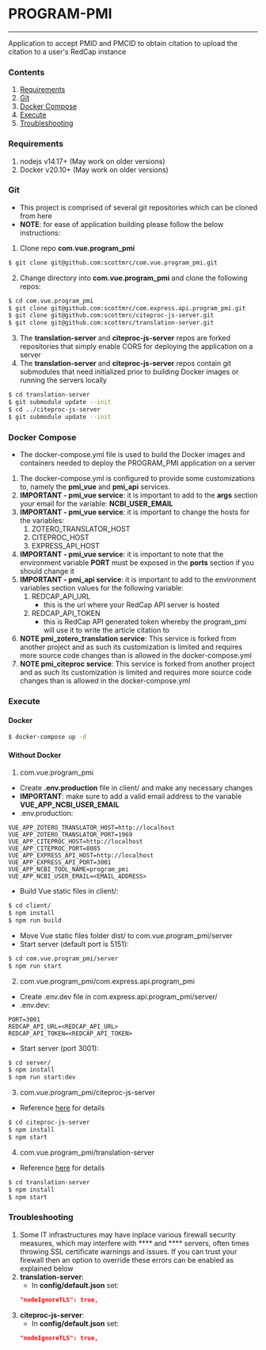 # PROGRAM-PMI
---
Application to accept PMID and PMCID to obtain citation to upload the citation to a user's RedCap instance

### Contents
1. [Requirements](#requirements)
1. [Git](#git)
1. [Docker Compose](#docker-compose)
1. [Execute](#execute)
1. [Troubleshooting](#troubleshooting)

### Requirements
1. nodejs v14.17+ (May work on older versions)
1. Docker v20.10+ (May work on older versions)

### Git
- This project is comprised of several git repositories which can be cloned from here
- **NOTE**: for ease of application building please follow the below instructions:
1. Clone repo **com.vue.program_pmi**
```sh
$ git clone git@github.com:scottmrc/com.vue.program_pmi.git
```
2. Change directory into **com.vue.program_pmi** and clone the following repos:
```sh
$ cd com.vue.program_pmi
$ git clone git@github.com:scottmrc/com.express.api.program_pmi.git
$ git clone git@github.com:scottmrc/citeproc-js-server.git
$ git clone git@github.com:scottmrc/translation-server.git
```
3. The **translation-server** and **citeproc-js-server** repos are forked repositories that simply enable CORS for deploying the application on a server
4. The **translation-server** and **citeproc-js-server** repos contain git submodules that need initialized prior to building Docker images or running the servers locally
```sh
$ cd translation-server
$ git submodule update --init
$ cd ../citeproc-js-server
$ git submodule update --init
```

### Docker Compose
- The docker-compose.yml file is used to build the Docker images and containers needed to deploy the PROGRAM_PMI application on a server
1. The docker-compose.yml is configured to provide some customizations to, namely the **pmi_vue** and **pmi_api** services.
2. **IMPORTANT - pmi_vue service**: it is important to add to the **args** section your email for the variable: **NCBI_USER_EMAIL**
3. **IMPORTANT - pmi_vue service**: it is important to change the hosts for the variables:
    1. ZOTERO_TRANSLATOR_HOST
    2. CITEPROC_HOST
    3. EXPRESS_API_HOST
4. **IMPORTANT - pmi_vue service**: it is important to note that the environment variable **PORT** must be exposed in the **ports** section if you should change it
5. **IMPORTANT - pmi_api service**: it is important to add to the environment variables section values for the following variable:
    1. REDCAP_API_URL
        - this is the url where your RedCap API server is hosted
    2. REDCAP_API_TOKEN
        - this is RedCap API generated token whereby the program_pmi will use it to write the article citation to
6. **NOTE pmi_zotero_translation service**: This service is forked from another project and as such its customization is limited and requires more source code changes than is allowed in the docker-compose.yml
7. **NOTE pmi_citeproc service**: This service is forked from another project and as such its customization is limited and requires more source code changes than is allowed in the docker-compose.yml

### Execute

#### Docker
```sh
$ docker-compose up -d
```

#### Without Docker

1. com.vue.program_pmi
- Create **.env.production** file in client/ and make any necessary changes
- **IMPORTANT**: make sure to add a valid email address to the variable **VUE_APP_NCBI_USER_EMAIL**
- .env.production:
```text
VUE_APP_ZOTERO_TRANSLATOR_HOST=http://localhost
VUE_APP_ZOTERO_TRANSLATOR_PORT=1969
VUE_APP_CITEPROC_HOST=http://localhost
VUE_APP_CITEPROC_PORT=8085
VUE_APP_EXPRESS_API_HOST=http://localhost
VUE_APP_EXPRESS_API_PORT=3001
VUE_APP_NCBI_TOOL_NAME=program_pmi
VUE_APP_NCBI_USER_EMAIL=<EMAIL_ADDRESS>
```
- Build Vue static files in client/:
```sh
$ cd client/
$ npm install
$ npm run build
```
- Move Vue static files folder dist/ to com.vue.program_pmi/server
- Start server (default port is 5151):
```sh
$ cd com.vue.program_pmi/server
$ npm run start
```

2. com.vue.program_pmi/com.express.api.program_pmi
- Create .env.dev file in com.express.api.program_pmi/server/
- .env.dev:
```text
PORT=3001
REDCAP_API_URL=<REDCAP_API_URL>
REDCAP_API_TOKEN=<REDCAP_API_TOKEN>
```
- Start server (port 3001):
```sh
$ cd server/
$ npm install
$ npm run start:dev
```

3. com.vue.program_pmi/citeproc-js-server
- Reference [here](https://github.com/zotero/citeproc-js-server) for details
```sh
$ cd citeproc-js-server
$ npm install 
$ npm start
```

4. com.vue.program_pmi/translation-server
- Reference [here](https://github.com/zotero/translation-server) for details
```sh
$ cd translation-server
$ npm install
$ npm start
```

### Troubleshooting

1. Some IT infrastructures may have inplace various firewall security measures, which may interfere with **** and **** servers, often times throwing SSL certificate warnings and issues.  If you can trust your firewall then an option to override these errors can be enabled as explained below
2. **translation-server**:
    - In **config/default.json** set:
    ```json
    "nodeIgnoreTLS": true,
    ```
3. **citeproc-js-server**:
    - In **config/default.json** set:
    ```json
    "nodeIgnoreTLS": true,
    ```
